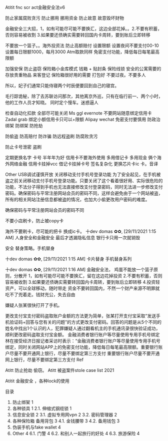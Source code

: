 Atitit fnc scr act金融安全法v6


防止家属腐败贪污
防止挪用 挪用资金
防止故意 故意毁坏财物


金融安全三大招，1，如有可能尽可能不要换汇，这边全部花掉。。2.不要有积蓄，否则容易被收割 3.如果要还债确实需要转回国内卡周转，要到账后立即转移

不要放一个篮子。。海外投资法
防止高额赔付
设置限额
设置夜间不要支付00-10
设置每日限额1000，每月3000
Atm取款同样
免密支付功能，降低每日每笔最高限额

加强安保 防止盗窃 保险箱小金库模式
钱箱 + 贴封条
保险线锁
安全的公寓需要的 存放贵重物品 来客登记
保险箱很好用的需要 打包好
不要过夜。不要多人

所以，妃子们通常只能侍寝两个时辰便要回到自己的寝宫。

毛行踪诡秘，除了去苏联访问那次，其他离京外巡，只有在临行前一、两个小时，他的工作人员才知晓。
同时定个慢车。迷惑逼人



检查自动化扣款 全部尽可能关闭
Ms ggl evernote 不要网站随意绑定信用卡
Zadal grab  绑定小额信用卡只可以+限额
Alipay wechat
免密支付要慎用
防政治绑架 防绑架 防抢劫 

防偷盗 防高赔付 
防诈骗   防远程盗刷
防腐败贪污

防止卡号泄密 盗刷

定期更换名字 卡号 半年年为好
信用卡不要海外使用
多用借记卡
多用现金
俩个海外网络金融
信用卡挂掉vcc 借记卡挂掉卡号
签名复杂化
更换芯片卡ic 卡。音译


Other
USB调试谨慎开放
关闭移动支付手机号登录功能
为了安全起见，在手机被盗之前关闭移动支付手机号登录功能。只要关闭了这个看着很好用、实际很危险的功能，不法分子得到手机也无法直接修改支付登录密码，同时无法进一步修改支付密码。确保密码与平常注册网站会员的密码不同，这样会避免由于一个网站被盗，所有的相关网站注册信息都被盗的情况，也加大小偷更改用户密码的难度。

确保密码与平常注册网站会员的密码不同

不要小店刷卡，防止被copy卡

海外不要刷卡，尽可能的把卡 换成ic卡。
十dev domas ✿✿, [29/11/2021 1:15 AM]
人身安全和金融安全
最后才透漏隐私信息  银行卡只用一次就销毁

安全 替身策略。手机替身

十dev domas ✿✿, [29/11/2021 1:15 AM]
卡片替身 手机替身系列

十dev domas ✿✿, [29/11/2021 1:16 AM]
金融安全法，
鸡蛋不能放一个篮子原则，分散开
1，如有可能尽可能不要换汇，留在这边花掉投资
2.不要有积蓄，否则容易被收割
 3.如果要还债确实需要转回国内卡周转，要到账后立即转移
4.投资轻资产，可以全球移动，随时带走
资金不要转回国内，不然一个财产来源不明罪就吃不了兜着走。钱财充公，失去自由

嫌疑人张某很快打开了手机。

  更改支付宝支付密码盗取账户金额的方法更为简单，张某打开支付宝采取“发送手机验证码+回答与您有关的问题”的方式更改支付密码。回答的问题是从5个不同的姓名中找出1个认识的人，犯罪嫌疑人通过翻看机主的手机通讯录很快验证成功，顺利更改密码盗取支付宝金额。
金融消费者银行账户等尽量使用专用手机号绑定
林在接受经济日报记者采访时表示：“金融消费者银行账户等尽量使用专用手机号绑定，同时关闭网站APP上的免密支付功能，降低每日每笔最高限额。重要银行账户尽量不要开通网上银行，尽量不要绑定第三方支付
重要银行账户尽量不要开通网上银行，尽量不要绑定第三方支付
Ref

Atitt 防止抢劫 偷窃。
Atitt 被盗案件stole case list 2021

Atitit 金融安全 ，各种lock的使用

目录
1. 防止绑架	1
2. 各种锁具	1
2.1. 伸缩式钢缆锁	1
3. 信息安全锁	2
3.1. 虚拟专用网vpn	2
3.2. 密码管理器	2
4. 各种保险箱 备用背包	3
4.1. 金钱腰带	3
4.2. 备用钱包	3
5. 伪装手机与fake wallet	4
6. Other	4
6.1. 门警	4
6.2. 和别人一起旅行的好处	4
6.3. 旅游保险	4



